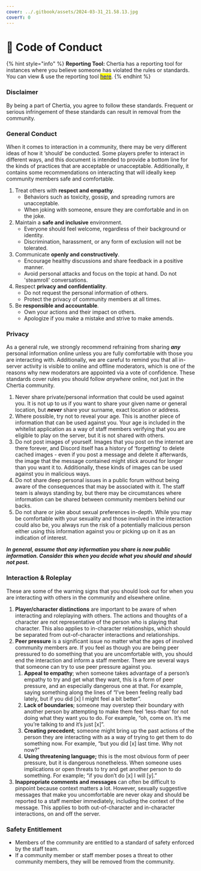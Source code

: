 ```yaml
---
cover: ../.gitbook/assets/2024-03-31_21.58.13.jpg
coverY: 0
---
```


# 📘 Code of Conduct

{% hint style="info" %}
**Reporting Tool:** Chertia has a reporting tool for instances where you believe someone has violated the rules or standards. You can view & use the reporting tool [<mark style="color:blue;">here</mark>](https://docs.google.com/forms/d/e/1FAIpQLSefkaaKC4Pvw36TIHL\_xLyPPMQheF-gjwu64qfhMaOCUQ8Uyw/viewform?usp=sf\_link).
{% endhint %}

### Disclaimer

By being a part of Chertia, you agree to follow these standards. Frequent or serious infringement of these standards can result in removal from the community.&#x20;

### General Conduct

When it comes to interaction in a community, there may be very different ideas of how it ‘should’ be conducted. Some players prefer to interact in different ways, and this document is intended to provide a bottom line for the kinds of practices that are acceptable or unacceptable. Additionally, it contains some recommendations on interacting that will ideally keep community members safe and comfortable.&#x20;

1. Treat others with **respect and empathy**.
   * Behaviors such as toxicity, gossip, and spreading rumors are unacceptable.
   * When joking with someone, ensure they are comfortable and in on  the joke.
2. Maintain a **safe and inclusive** environment.
   * Everyone should feel welcome, regardless of their background or identity.
   * Discrimination, harassment, or any form of exclusion will not be tolerated.
3. Communicate **openly and constructively**.
   * Encourage healthy discussions and share feedback in a positive manner.
   * Avoid personal attacks and focus on the topic at hand. Do not 'steamroll' conversations.
4. Respect **privacy and confidentiality**.
   * Do not request the personal information of others.
   * Protect the privacy of community members at all times.
5. Be **responsible and accountable**.
   * Own your actions and their impact on others.
   * Apologize if you make a mistake and strive to make amends.

### Privacy

As a general rule, we strongly recommend refraining from sharing _**any**_ personal information online unless you are fully comfortable with those you are interacting with. Additionally, we are careful to remind you that all in-server activity is visible to online and offline moderators, which is one of the reasons why new moderators are appointed via a vote of confidence. These standards cover rules you should follow _anywhere_ online, not just in the Chertia community.

1. Never share private/personal information that could be used against you. It is not up to us if you want to share your given name or general location, but _**never**_ share your surname, exact location or address.&#x20;
2. Where possible, try not to reveal your age. This is another piece of information that can be used against you. Your age is included in the whitelist application as a way of staff members verifying that you are eligible to play on the server, but it is not shared with others.
3. Do not post images of yourself. Images that you post on the internet are there forever, and Discord itself has a history of ‘forgetting’ to delete cached images - even if you post a message and delete it afterwards, the image that the message contained might stick around for longer than you want it to. Additionally, these kinds of images can be used against you in malicious ways.
4. Do not share deep personal issues in a public forum without being aware of the consequences that may be associated with it. The staff team is always standing by, but there may be circumstances where information can be shared between community members behind our backs.
5. Do not share or joke about sexual preferences in-depth. While you may be comfortable with your sexuality and those involved in the interaction could also be, you always run the risk of a potentially malicious person either using this information against you or picking up on it as an indication of interest.&#x20;

_**In general, assume that any information you share is now public information. Consider this when you decide what you should and should not post.**_

### **Interaction & Roleplay**

These are some of the warning signs that you should look out for when you are interacting with others in the community and elsewhere online.

1. **Player/character distinctions** are important to be aware of when interacting and roleplaying with others. The actions and thoughts of a character are not representative of the person who is playing that character. This also applies to in-character relationships, which should be separated from out-of-character interactions and relationships.
2. **Peer pressure** is a significant issue no matter what the ages of involved community members are. If you feel as though you are being peer pressured to do something that you are uncomfortable with, you should end the interaction and inform a staff member. There are several ways that someone can try to use peer pressure against you.
   1. **Appeal to empathy**; when someone takes advantage of a person’s empathy to try and get what they want, this is a form of peer pressure, and an especially dangerous one at that. For example, saying something along the lines of “I’ve been feeling really bad lately, but if you did \[x] I might feel a bit better”.
   2. **Lack of boundaries**; someone may overstep their boundary with another person by attempting to make them feel ‘less-than’ for not doing what they want you to do. For example, “oh, come on. It’s me you’re talking to and it’s just \[x]”.
   3. **Creating precedent**; someone might bring up the past actions of the person they are interacting with as a way of trying to get them to do something now. For example, “but you did \[x] last time. Why not now?”
   4. **Using threatening language;** this is the most obvious form of peer pressure, but it is dangerous nonetheless. When someone uses implications or open threats to try and get another person to do something. For example; “if you don’t do \[x] I will \[y].”&#x20;
3. **Inappropriate comments and messages** can often be difficult to pinpoint because context matters a lot. However, sexually suggestive messages that make you uncomfortable are never okay and should be reported to a staff member immediately, including the context of the message. This applies to both out-of-character and in-character interactions, on and off the server.

### **Safety Entitlement**

* Members of the community are entitled to a standard of safety enforced by the staff team.&#x20;
* If a community member or staff member poses a threat to other community members, they will be removed from the community.&#x20;
